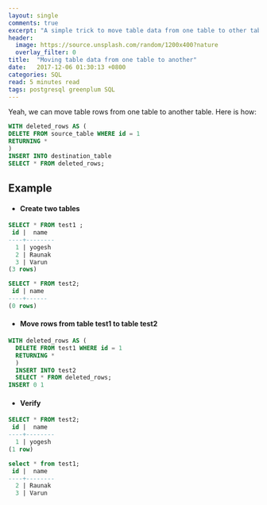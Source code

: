 ```yaml
---
layout: single
comments: true
excerpt: "A simple trick to move table data from one table to other table"
header:
  image: https://source.unsplash.com/random/1200x400?nature
  overlay_filter: 0
title:  "Moving table data from one table to another"
date:   2017-12-06 01:30:13 +0800
categories: SQL
read: 5 minutes read
tags: postgresql greenplum SQL
---
```



Yeah, we can move table rows from one table to another table. Here is how:

```sql
WITH deleted_rows AS (
DELETE FROM source_table WHERE id = 1
RETURNING *
)
INSERT INTO destination_table
SELECT * FROM deleted_rows;
```

## Example
+ #### Create two tables

```sql
SELECT * FROM test1 ;
 id |  name
----+--------
  1 | yogesh
  2 | Raunak
  3 | Varun
(3 rows)

SELECT * FROM test2;
 id | name
----+------
(0 rows)
```

+ #### Move rows from table test1 to table test2


```sql
WITH deleted_rows AS (
  DELETE FROM test1 WHERE id = 1
  RETURNING *
  )
  INSERT INTO test2
  SELECT * FROM deleted_rows;
INSERT 0 1
```

+ #### Verify

```sql
SELECT * FROM test2;
 id |  name
----+--------
  1 | yogesh
(1 row)

select * from test1;
 id |  name
----+--------
  2 | Raunak
  3 | Varun
 ```
